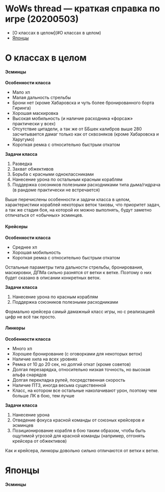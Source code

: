 # WoWs thread — краткая справка по игре (20200503)

- [О классах в целом](#О классах в целом)
- [Японцы](#Японцы)

# О классах в целом

#### Эсминцы

**Особенности класса**

- Мало хп
- Малая дальность стрельбы
- Брони нет (кроме Хабаровска и чуть более бронированного борта Гиринга)
- Хорошая маскировка
- Высокая мобильность (и наличие расходника «форсаж» практически у всех)
- Отсутствие цитадели, а так же от ББшек калибров выше 280 засчитывается дамаг только как от сквозняков (кроме Хабаровска и Харугумо)
- Короткая ремка с относительно быстрым откатом

**Задачи класса**

1. Разведка
2. Захват обжективов
3. Борьба с красными одноклассниками
4. Нанесение урона по остальным красным кораблям
5. Поддержка союзников полезными расходниками типа дыма/гидрача (в рандоме практически не встречается)

Выше перечислены особенности и задачи класса в целом, характеристики кораблей некоторых веток таковы, что приоритет задач, а так же стадия боя, на которой их можно выполнять, будут заметно отличаться от «обычных» эсминцев.

#### Крейсеры

**Особенности класса**

- Среднее хп
- Хорошая мобильность
- Короткая ремка с относительно быстрым откатом

Остальные параметры типа дальности стрельбы, бронирования, маскировки, ДПМа сильно разнятся от ветки к ветке. Поэтому о них будет сказано в описании конкретных веток.

**Задачи класса**

1. Нанесение урона по красным кораблям
2. Поддержка союзников полезными расходниками

Формально крейсера самый дамажный класс игры, но с реализацией цифр не всё так просто.

#### Линкоры

**Особенности класса**
- Много хп
- Хорошее бронирование (с оговорками для некоторых веток)
- Наличие хила на всех уровнях
- Ремка от 10 до 20 сек, но долгий откат (кроме советов)
- Долгая перезарядка, относительно низкая точность, но высокая альфа снарядов
- Долгая перекладка рулей, посредственная скорость
- Наличие ПТЗ, иногда весьма существенной
- Класс, на котором все остальные наколачивают урон, поэтому чем больше ЛК в бою, тем лучше

**Задачи класса**

1. Нанесение урона
2. Отведение фокуса красной команды от союзных крейсеров и эсминцев
3. Позиционирование корабля в бою таким образом, чтобы быть ощутимой угрозой для красной команды (например, отгонять крейсера от обжективов)

Как и крейсера, линкоры довольно сильно отличаются от ветки к ветке.

# Японцы

#### Эсминцы





